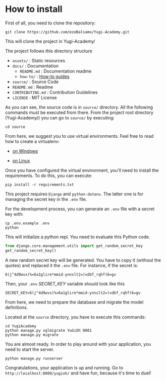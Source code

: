 # How to install

First of all, you need to clone the repository:

```shell
git clone https://github.com/ezeBalsamo/Yugi-Academy.git
```

This will clone the project in Yugi-Academy/

The project follows this directory structure

- `assets/` : Static resources
- `docs/` : Documentation
  - `README.md` : Documentation readme
  - `how-to/` : [How-to guides](https://documentation.divio.com/how-to-guides/)
- `source/` : Source Code
- `README.md` : Readme
- `CONTRIBUTING.md` : Contribution Guidelines
- `LICENSE` : MIT License

As you can see, the source code is in `source/` directory.
All the following commands must be executed from there.
From the project root directory (Yugi-Academy/) you can go to `source/` by executing:

```shell
cd source
```

From here, we suggest you to use virtual environments.
Feel free to read how to create a virtualenv:

- [on Windows](how-to-create-virtualenv-on-windows.md)

- [on Linux](how-to-create-virtualenv-on-linux.md)

Once you have configured the virtual environment, you'll need to install the requirements.
To do this, you can execute:

```shell
pip install -r requirements.txt
```

This project requires `Django` and `python-dotenv`.
The latter one is for managing the secret key in the `.env` file.

For the development process, you can generate an `.env` file with a secret key with:

```shell
cp .env.example .env
python
```

This will initialize a python repl. You need to evaluate this Python code.

``` python
from django.core.management.utils import get_random_secret_key
get_random_secret_key()
```

A new random secret key will be generated.
You have to copy it (without the quotes) and replaced it the `.env` file.
For instance, if the secret is:

`6(j^4d9wvx)%=6a1glire*mmid-ynnslt2=)vdbf_rqhf(6=gv`

Then, your `.env` _SECRET_KEY_ variable should look like this

`SECRET_KEY=6(j^4d9wvx)%=6a1glire*mmid-ynnslt2=)vdbf_rqhf(6=gv`

From here, we need to prepare the database and migrate the model definitions.

Located at the `source` directory, you have to execute this commands:

```shell
cd YugiAcademy
python manage.py sqlmigrate YuGiOh 0001
python manage.py migrate
```

You are almost ready.
In order to play around with your application, you need to start the server.

```shell
python manage.py runserver
```

Congratulations, your application is up and running.
Go to `http://localhost:8000/yugioh/` and have fun, because it's time to duel!
